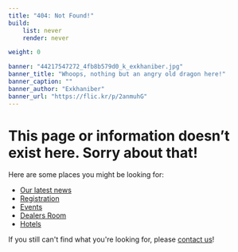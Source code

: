 ```yaml
---
title: "404: Not Found!"
build:
    list: never
    render: never

weight: 0

banner: "44217547272_4fb8b579d0_k_exkhaniber.jpg"
banner_title: "Whoops, nothing but an angry old dragon here!"
banner_caption: ""
banner_author: "Exkhaniber"
banner_url: "https://flic.kr/p/2anmuhG"
---
```


# This page or information doesn’t exist here. Sorry about that!

Here are some places you might be looking for:

- [Our latest news](/news)
- [Registration](/registration)
- [Events](/events-panels)
- [Dealers Room](/dealers)
- [Hotels](/hotel)

If you still can't find what you're looking for, please [contact us](/contact)!
